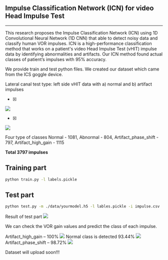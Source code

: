 ## Impulse Classification Network (ICN) for video Head Impulse Test
--------------------------------------------------------------------

This research proposes the Impulse Classification Network (ICN) using 1D Convolutional Neural Network (1D CNN) that able to detect noisy data and classify human VOR impulses. ICN is a high-performance classification method that works on a patient's video Head Impulse Test (vHIT) impulse data by identifying abnormalities and artifacts. Our ICN method found actual classes of patient’s impulses with 95% accuracy. 


We provide train and test python files. We created our dataset which came from the ICS goggle device.


Lateral canal test type: left side vHIT data with a) normal and b) artifact impulses

- [x]
![](/images/normal_impulses.png)

- [x]
![](/images/artifact_impulses.png) 


Four type of classes
Normal - 1081,
Abnormal -	804,
Artifact_phase_shift - 797,
Artifact_high_gain - 1115

**Total	3797 impulses**


## Training part

```bash 
python train.py -l labels.pickle
```

## Test part

``` bash
python test.py -m ./data/yourmodel.h5 -l lables.pickle -i impulse.csv
```

Result of test part
![](/images/classification.PNG)

We can check the VOR gain values and predict the class of each impulse. 

Artifact_high_gain – 100%
![](/images/Figure_131.png) 
Normal class is detected 93.44%
![](/images/Figure_181.png) 
Artifact_phase_shift – 98.72%
![](/images/Figure_211.png)



Dataset will upload soon!!!
